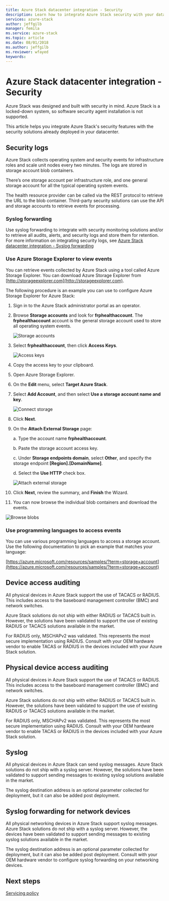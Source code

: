 ```yaml
---
title: Azure Stack datacenter integration - Security
description: Learn how to integrate Azure Stack security with your datacenter security
services: azure-stack
author: jeffgilb
manager: femila
ms.service: azure-stack
ms.topic: article
ms.date: 08/01/2018
ms.author: jeffgilb
ms.reviewer: wfayed
keywords:
---
```


# Azure Stack datacenter integration - Security
Azure Stack was designed and built with security in mind. Azure Stack is a locked-down system, so software security agent installation is not supported.

This article helps you integrate Azure Stack's security features with the security solutions already deployed in your datacenter.

## Security logs

Azure Stack collects operating system and security events for infrastructure roles and scale unit nodes every two minutes. The logs are stored in storage account blob containers.

There’s one storage account per infrastructure role, and one general storage account for all the typical operating system events.

The health resource provider can be called via the REST protocol to retrieve the URL to the blob container. Third-party security solutions can use the API and storage accounts to retrieve events for processing.

### Syslog forwarding

Use syslog forwarding to integrate with security monitoring solutions and/or to retrieve all audits, alerts, and security logs and store them for retention. For more information on integrating security logs, see [Azure Stack datacenter integration - Syslog forwarding](azure-stack-integrate-syslog.md)

### Use Azure Storage Explorer to view events

You can retrieve events collected by Azure Stack using a tool called Azure Storage Explorer. You can download Azure Storage Explorer from [http://storageexplorer.com](http://storageexplorer.com).

The following procedure is an example you can use to configure Azure Storage Explorer for Azure Stack:

1. Sign in to the Azure Stack administrator portal as an operator.
2. Browse **Storage accounts** and look for **frphealthaccount**. The **frphealthaccount** account is the general storage account used to store all operating system events.

   ![Storage accounts](media/azure-stack-integrate-security/storage-accounts.png)

3. Select **frphealthaccount**, then click **Access Keys**.

   ![Access keys](media/azure-stack-integrate-security/access-keys.png)

4. Copy the access key to your clipboard.
5. Open Azure Storage Explorer.
6. On the **Edit** menu, select **Target Azure Stack**.
7. Select **Add Account**, and then select **Use a storage account name and key**.

   ![Connect storage](media/azure-stack-integrate-security/connect-storage.png)

8. Click **Next**.
9. On the **Attach External Storage** page:

   a. Type the account name **frphealthaccount**.

   b. Paste the storage account access key.

   c. Under **Storage endpoints domain**, select **Other**, and specify the storage endpoint **[Region].[DomainName]**.

   d. Select the **Use HTTP** check box.

   ![Attach external storage](media/azure-stack-integrate-security/attach-storage.png)

10. Click **Next**, review the summary, and **Finish** the Wizard.
11. You can now browse the individual blob containers and download the events.

   ![Browse blobs](media/azure-stack-integrate-security/browse-blob.png)

### Use programming languages to access events

You can use various programming languages to access a storage account. Use the following documentation to pick an example that matches your language:

[https://azure.microsoft.com/resources/samples/?term=storage+account](https://azure.microsoft.com/resources/samples/?term=storage+account)

## Device access auditing

All physical devices in Azure Stack support the use of TACACS or RADIUS. This includes access to the baseboard management controller (BMC) and network switches.

Azure Stack solutions do not ship with either RADIUS or TACACS built in. However, the solutions have been validated to support the use of existing RADIUS or TACACS solutions available in the market.

For RADIUS only, MSCHAPv2 was validated. This represents the most secure implementation using RADIUS.
Consult with your OEM hardware vendor to enable TACAS or RADIUS in the devices included with your Azure Stack solution.

## Physical device access auditing

All physical devices in Azure Stack support the use of TACACS or RADIUS. This includes access to the baseboard management controller (BMC) and network switches.

Azure Stack solutions do not ship with either RADIUS or TACACS built in. However, the solutions have been validated to support the use of existing RADIUS or TACACS solutions available in the market.

For RADIUS only, MSCHAPv2 was validated. This represents the most secure implementation using RADIUS.
Consult with your OEM hardware vendor to enable TACAS or RADIUS in the devices included with your Azure Stack solution.

## Syslog

All physical devices in Azure Stack can send syslog messages. Azure Stack solutions do not ship with a syslog server. However, the solutions have been validated to support sending messages to existing syslog solutions available in the market.

The syslog destination address is an optional parameter collected for deployment, but it can also be added post deployment.

## Syslog forwarding for network devices

All physical networking devices in Azure Stack support syslog messages. Azure Stack solutions do not ship with a syslog server. However, the devices have been validated to support sending messages to existing syslog solutions available in the market.

The syslog destination address is an optional parameter collected for deployment, but it can also be added post deployment. Consult with your OEM hardware vendor to configure syslog forwarding on your networking devices.

## Next steps

[Servicing policy](azure-stack-servicing-policy.md)
